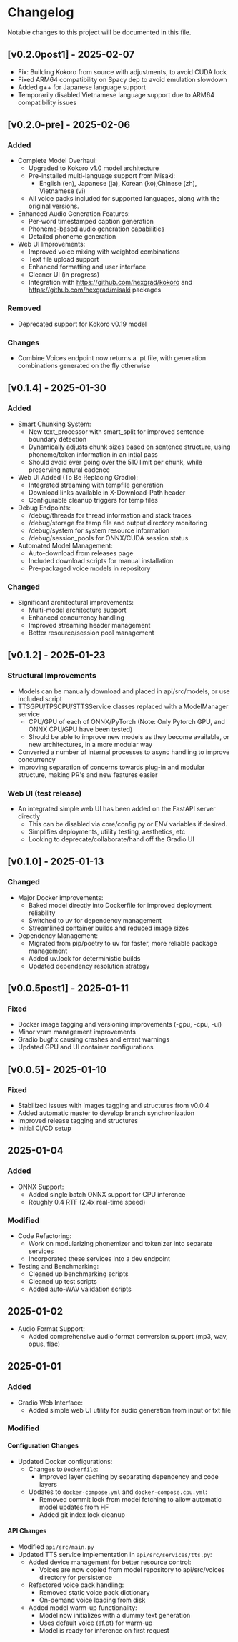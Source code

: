 # Changelog

Notable changes to this project will be documented in this file.

## [v0.2.0post1] - 2025-02-07
- Fix: Building Kokoro from source with adjustments, to avoid CUDA lock 
- Fixed ARM64 compatibility on Spacy dep to avoid emulation slowdown
- Added g++ for Japanese language support
- Temporarily disabled Vietnamese language support due to ARM64 compatibility issues

## [v0.2.0-pre] - 2025-02-06
### Added
- Complete Model Overhaul:
  - Upgraded to Kokoro v1.0 model architecture
  - Pre-installed multi-language support from Misaki:
    - English (en), Japanese (ja), Korean (ko),Chinese (zh), Vietnamese (vi)
  - All voice packs included for supported languages, along with the original versions.
- Enhanced Audio Generation Features:
  - Per-word timestamped caption generation
  - Phoneme-based audio generation capabilities
  - Detailed phoneme generation
- Web UI Improvements:
  - Improved voice mixing with weighted combinations
  - Text file upload support
  - Enhanced formatting and user interface
  - Cleaner UI (in progress)
  - Integration with https://github.com/hexgrad/kokoro and https://github.com/hexgrad/misaki packages

### Removed
- Deprecated support for Kokoro v0.19 model

### Changes
- Combine Voices endpoint now returns a .pt file, with generation combinations generated on the fly otherwise 


## [v0.1.4] - 2025-01-30
### Added
- Smart Chunking System:
  - New text_processor with smart_split for improved sentence boundary detection
  - Dynamically adjusts chunk sizes based on sentence structure, using phoneme/token information in an intial pass
  - Should avoid ever going over the 510 limit per chunk, while preserving natural cadence
- Web UI Added (To Be Replacing Gradio):
  - Integrated streaming with tempfile generation
  - Download links available in X-Download-Path header
  - Configurable cleanup triggers for temp files
- Debug Endpoints:
  - /debug/threads for thread information and stack traces
  - /debug/storage for temp file and output directory monitoring
  - /debug/system for system resource information
  - /debug/session_pools for ONNX/CUDA session status
- Automated Model Management:
  - Auto-download from releases page
  - Included download scripts for manual installation
  - Pre-packaged voice models in repository

### Changed
- Significant architectural improvements:
  - Multi-model architecture support
  - Enhanced concurrency handling
  - Improved streaming header management
  - Better resource/session pool management


## [v0.1.2] - 2025-01-23
### Structural Improvements
- Models can be manually download and placed in api/src/models, or use included script
- TTSGPU/TPSCPU/STTSService classes replaced with a ModelManager service
  - CPU/GPU of each of ONNX/PyTorch (Note: Only Pytorch GPU, and ONNX CPU/GPU have been tested)
  - Should be able to improve new models as they become available, or new architectures, in a more modular way
- Converted a number of internal processes to async handling to improve concurrency
- Improving separation of concerns towards plug-in and modular structure, making PR's and new features easier

### Web UI (test release)
- An integrated simple web UI has been added on the FastAPI server directly
  - This can be disabled via core/config.py or ENV variables if desired. 
  - Simplifies deployments, utility testing, aesthetics, etc 
  - Looking to deprecate/collaborate/hand off the Gradio UI


## [v0.1.0] - 2025-01-13
### Changed
- Major Docker improvements:
  - Baked model directly into Dockerfile for improved deployment reliability
  - Switched to uv for dependency management
  - Streamlined container builds and reduced image sizes
- Dependency Management:
  - Migrated from pip/poetry to uv for faster, more reliable package management
  - Added uv.lock for deterministic builds
  - Updated dependency resolution strategy

## [v0.0.5post1] - 2025-01-11
### Fixed
- Docker image tagging and versioning improvements (-gpu, -cpu, -ui)
- Minor vram management improvements
- Gradio bugfix causing crashes and errant warnings
- Updated GPU and UI container configurations

## [v0.0.5] - 2025-01-10
### Fixed
- Stabilized issues with images tagging and structures from v0.0.4
- Added automatic master to develop branch synchronization
- Improved release tagging and structures
- Initial CI/CD setup

## 2025-01-04
### Added
- ONNX Support:
  - Added single batch ONNX support for CPU inference
  - Roughly 0.4 RTF (2.4x real-time speed)

### Modified
- Code Refactoring:
  - Work on modularizing phonemizer and tokenizer into separate services
  - Incorporated these services into a dev endpoint
- Testing and Benchmarking:
  - Cleaned up benchmarking scripts
  - Cleaned up test scripts
  - Added auto-WAV validation scripts

## 2025-01-02
- Audio Format Support:
  - Added comprehensive audio format conversion support (mp3, wav, opus, flac)

## 2025-01-01
### Added
- Gradio Web Interface:
  - Added simple web UI utility for audio generation from input or txt file

### Modified
#### Configuration Changes
- Updated Docker configurations:
  - Changes to `Dockerfile`:
    - Improved layer caching by separating dependency and code layers
  - Updates to `docker-compose.yml` and `docker-compose.cpu.yml`:
    - Removed commit lock from model fetching to allow automatic model updates from HF
    - Added git index lock cleanup

#### API Changes
- Modified `api/src/main.py`
- Updated TTS service implementation in `api/src/services/tts.py`:
  - Added device management for better resource control:
    - Voices are now copied from model repository to api/src/voices directory for persistence
  - Refactored voice pack handling:
    - Removed static voice pack dictionary
    - On-demand voice loading from disk
  - Added model warm-up functionality:
    - Model now initializes with a dummy text generation
    - Uses default voice (af.pt) for warm-up
    - Model is ready for inference on first request
